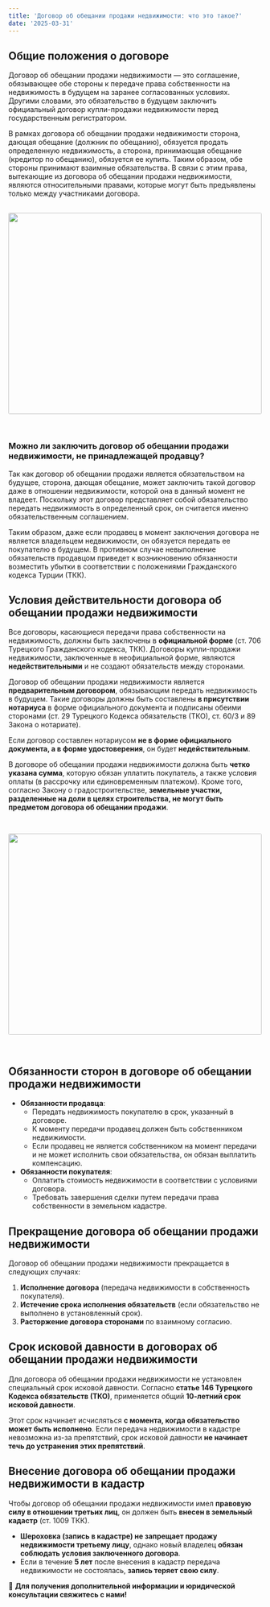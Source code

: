 ```yaml
---
title: 'Договор об обещании продажи недвижимости: что это такое?'
date: '2025-03-31'
---
```


## Общие положения о договоре

Договор об обещании продажи недвижимости — это соглашение, обязывающее обе стороны к передаче права собственности на недвижимость в будущем на заранее согласованных условиях. Другими словами, это обязательство в будущем заключить официальный договор купли-продажи недвижимости перед государственным регистратором.

В рамках договора об обещании продажи недвижимости сторона, дающая обещание (должник по обещанию), обязуется продать определенную недвижимость, а сторона, принимающая обещание (кредитор по обещанию), обязуется ее купить. Таким образом, обе стороны принимают взаимные обязательства. В связи с этим права, вытекающие из договора об обещании продажи недвижимости, являются относительными правами, которые могут быть предъявлены только между участниками договора.
<img src="https://karayaka.ru/images/article2.jpg" width=100% height="400" style="object-fit: cover; border-radius: 3px; margin: 30px auto; "/>

### Можно ли заключить договор об обещании продажи недвижимости, не принадлежащей продавцу?

Так как договор об обещании продажи является обязательством на будущее, сторона, дающая обещание, может заключить такой договор даже в отношении недвижимости, которой она в данный момент не владеет. Поскольку этот договор представляет собой обязательство передать недвижимость в определенный срок, он считается именно обязательственным соглашением.

Таким образом, даже если продавец в момент заключения договора не является владельцем недвижимости, он обязуется передать ее покупателю в будущем. В противном случае невыполнение обязательств продавцом приведет к возникновению обязанности возместить убытки в соответствии с положениями Гражданского кодекса Турции (ТКК).

## Условия действительности договора об обещании продажи недвижимости

Все договоры, касающиеся передачи права собственности на недвижимость, должны быть заключены в **официальной форме** (ст. 706 Турецкого Гражданского кодекса, ТКК). Договоры купли-продажи недвижимости, заключенные в неофициальной форме, являются **недействительными** и не создают обязательств между сторонами.

Договор об обещании продажи недвижимости является **предварительным договором**, обязывающим передать недвижимость в будущем. Такие договоры должны быть составлены **в присутствии нотариуса** в форме официального документа и подписаны обеими сторонами (ст. 29 Турецкого Кодекса обязательств (ТКО), ст. 60/3 и 89 Закона о нотариате).

Если договор составлен нотариусом **не в форме официального документа, а в форме удостоверения**, он будет **недействительным**.

В договоре об обещании продажи недвижимости должна быть **четко указана сумма**, которую обязан уплатить покупатель, а также условия оплаты (в рассрочку или единовременным платежом). Кроме того, согласно Закону о градостроительстве, **земельные участки, разделенные на доли в целях строительства, не могут быть предметом договора об обещании продажи**.

<img src="https://karayaka.ru/images/article1.2.jpg" width=100% height="400" style="object-fit: cover; border-radius: 3px; margin: 30px auto;" />

## Обязанности сторон в договоре об обещании продажи недвижимости

- **Обязанности продавца**:
  - Передать недвижимость покупателю в срок, указанный в договоре.
  - К моменту передачи продавец должен быть собственником недвижимости.
  - Если продавец не является собственником на момент передачи и не может исполнить свои обязательства, он обязан выплатить компенсацию.
- **Обязанности покупателя**:
  - Оплатить стоимость недвижимости в соответствии с условиями договора.
  - Требовать завершения сделки путем передачи права собственности в земельном кадастре.

## Прекращение договора об обещании продажи недвижимости

Договор об обещании продажи недвижимости прекращается в следующих случаях:

1.  **Исполнение договора** (передача недвижимости в собственность покупателя).
2.  **Истечение срока исполнения обязательств** (если обязательство не выполнено в установленный срок).
3.  **Расторжение договора сторонами** по взаимному согласию.

## Срок исковой давности в договорах об обещании продажи недвижимости

Для договора об обещании продажи недвижимости не установлен специальный срок исковой давности. Согласно **статье 146 Турецкого Кодекса обязательств (ТКО)**, применяется общий **10-летний срок исковой давности**.

Этот срок начинает исчисляться **с момента, когда обязательство может быть исполнено**. Если передача недвижимости в кадастре невозможна из-за препятствий, срок исковой давности **не начинает течь до устранения этих препятствий**.

## Внесение договора об обещании продажи недвижимости в кадастр

Чтобы договор об обещании продажи недвижимости имел **правовую силу в отношении третьих лиц**, он должен быть **внесен в земельный кадастр** (ст. 1009 ТКК).

- **Шероховка (запись в кадастре) не запрещает продажу недвижимости третьему лицу**, однако новый владелец **обязан соблюдать условия заключенного договора**.
- Если в течение **5 лет** после внесения в кадастр передача недвижимости не состоялась, **запись теряет свою силу**.

📌 **Для получения дополнительной информации и юридической консультации свяжитесь с нами!**
